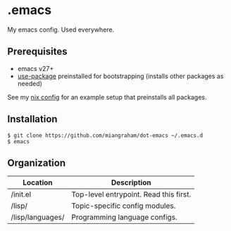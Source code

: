 # .emacs

My emacs config. Used everywhere.

## Prerequisites

- emacs v27+
- [use-package](https://github.com/jwiegley/use-package) preinstalled for bootstrapping (installs other packages as needed)

See my [nix config](https://github.com/miangraham/dot-nix) for an example setup that preinstalls all packages.

## Installation

```console
$ git clone https://github.com/miangraham/dot-emacs ~/.emacs.d
$ emacs
```

## Organization

| Location | Description |
| --- | --- |
| /init.el | Top-level entrypoint. Read this first. |
| /lisp/ | Topic-specific config modules. |
| /lisp/languages/ | Programming language configs. |
